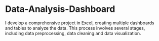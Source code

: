 # Data-Analysis-Dashboard
I develop a comprehensive project in Excel, creating multiple dashboards and tables to analyze the data. This process involves several stages, including data preprocessing, data cleaning and data visualization.
